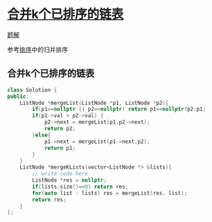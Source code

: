 # [合并k个已排序的链表](https://www.nowcoder.com/practice/65cfde9e5b9b4cf2b6bafa5f3ef33fa6)
[题解](./main_1.cpp)

参考[排序](../../ideas/排序.md)中的归并排序

## 合并k个已排序的链表
```cpp
class Solution {
public:
	ListNode *mergeList(ListNode *p1, ListNode *p2){
		if(p1==nullptr || p2==nullptr) return p1==nullptr?p2:p1;
		if(p1->val > p2->val) {
			p2->next = mergeList(p1,p2->next);
			return p2;
		}else{
			p1->next = mergeList(p1->next,p2);
			return p1;
		}
	} 
	ListNode *mergeKLists(vector<ListNode *> &lists){
		// write code here
		ListNode *res = nullptr;
		if(lists.size()==0) return res;
		for(auto list : lists) res = mergeList(res, list);
		return res;
	}
};
```